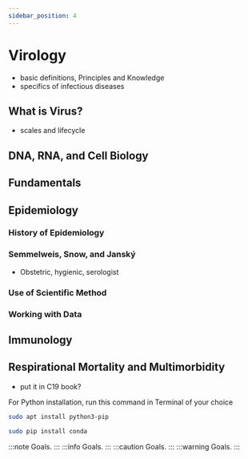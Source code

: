 ```yaml
---
sidebar_position: 4
---
```


# Virology
- basic definitions, Principles and Knowledge
- specifics of infectious diseases
## What is Virus?
- scales and lifecycle
## DNA, RNA, and Cell Biology
## Fundamentals
## Epidemiology
### History of Epidemiology
### Semmelweis, Snow, and Janský
- Obstetric, hygienic, serologist
### Use of Scientific Method
### Working with Data
## Immunology
## Respirational Mortality and Multimorbidity
- put it in C19 book?

For Python installation, run this command in Terminal of your choice

```bash
sudo apt install python3-pip
```

```bash
sudo pip install conda
```

:::note
Goals.
:::
:::info
Goals.
:::
:::caution
Goals.
:::
:::warning
Goals.
:::

